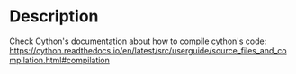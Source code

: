 # Description
Check Cython's documentation about how to compile cython's code: https://cython.readthedocs.io/en/latest/src/userguide/source_files_and_compilation.html#compilation
